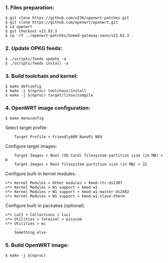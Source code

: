 ### 1. Files preparation:
```
$ git clone https://github.com/u236/openwrt-patches.git
$ git clone https://github.com/openwrt/openwrt.git
$ cd openwrt
$ git checkout v22.03.3
$ cp -rT ../openwrt-patches/homed-gateway-nano/v22.03.3 .
```

### 2. Update OPKG feeds:
```
$ ./scripts/feeds update -a
$ ./scripts/feeds install -a
```

### 3. Build toolchain and kernel:
```
$ make defconfig
$ make -j $(nproc) toolchain/install
$ make -j $(nproc) target/linux/compile
```

### 4. OpenWRT image configuration:
```
$ make menuconfig
```

Select target profile:
```
    Target Profile > FriendlyARM NanoPi NEO
```

Configure target images:
```
    Target Images > Boot (SD Card) filesystem partition size (in MB) > 8
    Target Images > Root filesystem partition size (in MB) > 32
```

Configure built-in kernel modules:
```
<*> Kernel Modules > Other modules > kmod-rtc-ds1307
<*> Kernel Modules > W1 support > kmod-w1
<*> Kernel Modules > W1 support > kmod-w1-master-ds2482
<*> Kernel Modules > W1 support > kmod-w1-slave-therm
```

Configure built-in packakes (optional):
```
<*> LuCI > Collections > luci
<*> Utilities > Terminal > picocom
<*> Utilities > mc
    ...
    Something else
```

### 5. Build OpenWRT image:
```
$ make -j $(nproc)
```